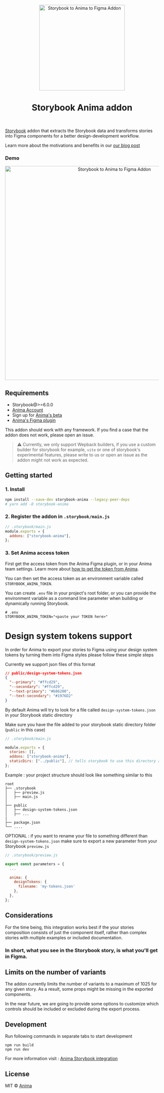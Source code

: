 <div align="center">
  <br/>
  <img src="https://user-images.githubusercontent.com/1323193/153215858-dc6b4ac3-411a-4cf0-8e56-b4460ee339d7.svg" width="280" alt="Storybook to Anima to Figma Addon"/>
  <br/>
  
  <h1>Storybook Anima addon</h1>

  <br/>
</div>

[Storybook](https://github.com/storybooks/storybook) addon that extracts the Storybook data and transforms stories into Figma components for a better design-development workflow.

Learn more about the motivations and benefits in our [our blog post](https://blog.animaapp.com/design-with-your-live-code-components-7f61e99b9bf0)

### Demo

  <div align="center">
  <img src="https://user-images.githubusercontent.com/1323193/155579455-2b9919de-41e7-4e6d-b067-12993833a172.gif" width="700px" alt="Storybook to Anima to Figma Addon"/>
  </div>

## Requirements

- Storybook@>=6.0.0
- [Anima Account](https://www.animaapp.com/figma)
- Sign up for [Anima's beta](https://form.typeform.com/to/eNOueDoh)
- [Anima's Figma plugin](https://www.figma.com/community/plugin/857346721138427857/Export-to-React%2C-HTML-%26-Vue-code-with-Anima)

This addon should work with any framework. If you find a case that the addon does not work, please open an issue.

> :warning: Currently, we only support Wepback builders, if you use a custom builder for storybook for example, `vite` or one of storybook's experimental features, please write to us or open an issue as the addon might not work as expected.

## Getting started

### 1. Install

```sh
npm install --save-dev storybook-anima --legacy-peer-deps
# yarn add -D storybook-anima
```

### 2. Register the addon in `.storybook/main.js`

```js
// .storybook/main.js
module.exports = {
  addons: ["storybook-anima"],
};
```

### 3. Set Anima access token

First get the access token from the Anima Figma plugin, or in your Anima team settings. Learn more about [how to get the token from Anima](https://www.loom.com/share/9f93c49c33824773afdb0fc4658c69e0?utm_source=github).

You can then set the access token as an environment variable called `STORYBOOK_ANIMA_TOKEN`.

You can create `.env` file in your project's root folder, or you can provide the environment variable as a command line parameter when building or dynamically running Storybook.

```shell
# .env
STORYBOOK_ANIMA_TOKEN="<paste your TOKEN here>"
```

# Design system tokens support

In order for Anima to export your stories to Figma using your design system tokens by turning them into Figma styles please follow these simple steps

Currently we support json files of this format

```json
// public/design-system-tokens.json
{
  "--primary": "#ffcd29",
  "--secondary": "#ffcd29",
  "--text-primary": "#b86200",
  "--text-secondary": "#1976D2"
}
```

By default Anima will try to look for a file called `design-system-tokens.json` in your Storybook static directory

Make sure you have the file added to your storybook static directory folder (`public` in this case)

```js
// .storybook/main.js

module.exports = {
  stories: [],
  addons: ["storybook-anima"],
  staticDirs: ["../public"], // tells storybook to use this directory as a static directory
};
```

Example : your project structure should look like something similar to this

```
root
├── .storybook
│   ├── preview.js
│   ├── main.js
│
├── public
│   ├── design-system-tokens.json
│   ├── ...
|
├── package.json
└── ....
```

OPTIONAL : if you want to rename your file to something different than `design-system-tokens.json` make sure to export a new parameter from your Storybook `preview.js`

```js
// .storybook/preview.js

export const parameters = {
  ...

  anima: {
    designTokens: {
      filename: 'my-tokens.json'
    },
  },
};


```

## Considerations

For the time being, this integration works best if the your stories composition consists of just the component itself, rather than complex stories with multiple examples or included documentation.

### In short, what you see in the Storybook story, is what you'll get in Figma.

## Limits on the number of variants

The addon currently limits the number of variants to a maximum of 1025 for any given story.
As a result, some props might be missing in the exported
components.

In the near future, we are going to provide some options to
customize which controls should be included or excluded during
the export process.

## Development

Run following commands in separate tabs to start development

```shell
npm run build
npm run dev
```

For more information visit : [Anima Storybook integration](https://blog.animaapp.com/design-with-your-live-code-components-7f61e99b9bf0)

## License

MIT © [Anima](https://www.animaapp.com)
